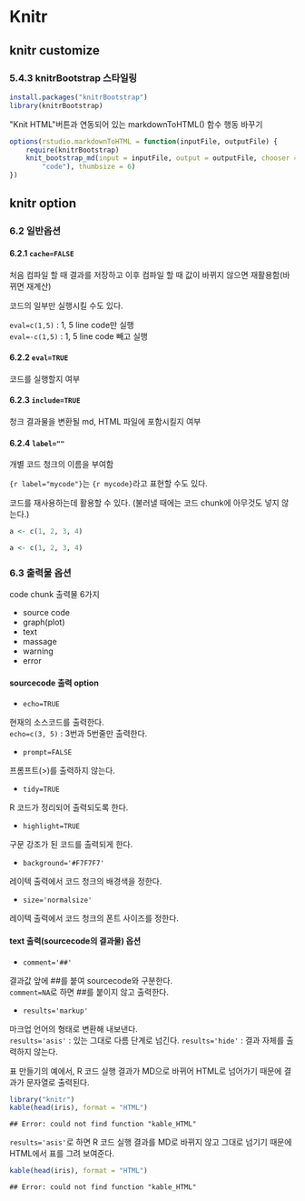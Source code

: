 Knitr
====================================================

knitr customize
----------------------------------------------------

### 5.4.3 knitrBootstrap 스타일링


```r
install.packages("knitrBootstrap")
library(knitrBootstrap)
```


"Knit HTML"버튼과 연동되어 있는  markdownToHTML() 함수 행동 바꾸기

```r
options(rstudio.markdownToHTML = function(inputFile, outputFile) {
    require(knitrBootstrap)
    knit_bootstrap_md(input = inputFile, output = outputFile, chooser = c("boot", 
        "code"), thumbsize = 6)
})
```



knitr option
----------------------------------------------------

### 6.2 일반옵션

#### 6.2.1 `cache=FALSE`

처음 컴파일 할 때 결과를 저장하고 이후 컴파일 할 때 값이 바뀌지 않으면 재활용함(바뀌면 재계산)

코드의 일부만 실행시킬 수도 있다.

`eval=c(1,5)` : 1, 5 line code만 실행  
`eval=-c(1,5)` : 1, 5 line code 빼고 실행

#### 6.2.2 `eval=TRUE`

코드를 실행할지 여부

#### 6.2.3 `include=TRUE`

청크 결과물을 변환될 md, HTML 파일에 포함시킬지 여부

#### 6.2.4 `label=""`

개별 코드 청크의 이름을 부여함

`{r label="mycode"}`는 `{r mycode}`라고 표현할 수도 있다.

코드를 재사용하는데 활용할 수 있다. (불러낼 때에는 코드 chunk에 아무것도 넣지 않는다.)


```r
a <- c(1, 2, 3, 4)
```



```r
a <- c(1, 2, 3, 4)
```


### 6.3 출력물 옵션

code chunk 출력물 6가지

- source code
- graph(plot)
- text
- massage
- warning
- error

#### sourcecode 출력 option 

* `echo=TRUE`

현재의 소스코드를 출력한다.  
`echo=c(3, 5)` : 3번과 5번줄만 출력한다. 

* `prompt=FALSE`

프롬프트(>)를 출력하지 않는다.

* `tidy=TRUE`

R 코드가 정리되어 출력되도록 한다.

* `highlight=TRUE`

구문 강조가 된 코드를 출력되게 한다.

* `background='#F7F7F7'`

레이텍 출력에서 코드 청크의 배경색을 정한다.

* `size='normalsize'`

레이텍 출력에서 코드 청크의 폰트 사이즈를 정한다. 

#### text 출력(sourcecode의 결과물) 옵션

* `comment='##'`

결과값 앞에 ##를 붙여 sourcecode와 구분한다.  
`comment=NA`로 하면 ##를 붙이지 않고 출력한다. 

* `results='markup'`

마크업 언어의 형태로 변환해 내보낸다.  
`results='asis'` : 있는 그대로 다름 단계로 넘긴다.
`results='hide'` : 결과 자체를 출력하지 않는다.

표 만들기의 예에서, R 코드 실행 결과가 MD으로 바뀌어 HTML로 넘어가기 때문에 결과가 문자열로 출력된다. 

```r
library("knitr")
kable(head(iris), format = "HTML")
```

```
## Error: could not find function "kable_HTML"
```


`results='asis'`로 하면 R 코드 실행 결과를 MD로 바뀌지 않고 그대로 넘기기 때문에 HTML에서 표를 그려 보여준다.

```r
kable(head(iris), format = "HTML")
```

```
## Error: could not find function "kable_HTML"
```


